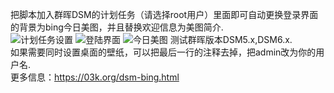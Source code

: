 把脚本加入群晖DSM的计划任务（请选择root用户）里面即可自动更换登录界面的背景为bing今日美图，并且替换欢迎信息为美图简介.  
![计划任务设置](https://i.loli.net/2019/01/11/5c378d53206a0.png)
![登陆界面](https://i.loli.net/2019/01/11/5c378ea0ed2ef.png)
![今日美图](https://i.loli.net/2019/01/11/5c378ea22efb1.png)
测试群晖版本DSM5.x,DSM6.x.  
如果需要同时设置桌面的壁纸，可以把最后一行的注释去掉，把admin改为你的用户名.  
更多信息：https://03k.org/dsm-bing.html    
